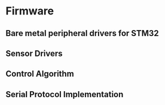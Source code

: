 # Firmware 

## Bare metal peripheral drivers for STM32

## Sensor Drivers

## Control Algorithm 

## Serial Protocol Implementation

